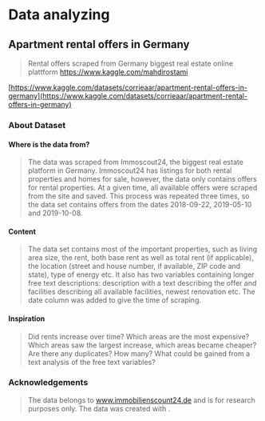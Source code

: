 # Data analyzing
## Apartment rental offers in Germany
> Rental offers scraped from Germany biggest real estate online plattform
<a href='https://www.kaggle.com/mahdirostami'>https://www.kaggle.com/mahdirostami</a>

[https://www.kaggle.com/datasets/corrieaar/apartment-rental-offers-in-germany](https://www.kaggle.com/datasets/corrieaar/apartment-rental-offers-in-germany)
### About Dataset
#### Where is the data from?

> The data was scraped from Immoscout24, the biggest real estate platform in Germany. Immoscout24 has listings for both rental properties and homes for sale, however, the data only contains offers for rental properties.
At a given time, all available offers were scraped from the site and saved. This process was repeated three times, so the data set contains offers from the dates 2018-09-22, 2019-05-10 and 2019-10-08.
#### Content

> The data set contains most of the important properties, such as living area size, the rent, both base rent as well as total rent (if applicable), the location (street and house number, if available, ZIP code and state), type of energy etc. It also has two variables containing longer free text descriptions: description with a text describing the offer and facilities describing all available facilities, newest renovation etc. The date column was added to give the time of scraping.
#### Inspiration

> Did rents increase over time? Which areas are the most expensive? Which areas saw the largest increase, which areas became cheaper? Are there any duplicates? How many? What could be gained from a text analysis of the free text variables?
### Acknowledgements

> The data belongs to www.immobilienscount24.de and is for research purposes only. The data was created with .
